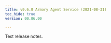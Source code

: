 ```yaml
---
title: v0.6.0 Armory Agent Service (2021-08-31)
toc_hide: true
version: 00.06.00

---
```


Test release notes.
